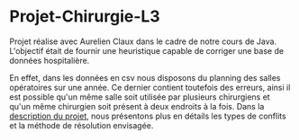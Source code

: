 # Projet-Chirurgie-L3

Projet réalise avec Aurelien Claux dans le cadre de notre cours de Java.
L'objectif était de fournir une heuristique capable de corriger une base de données hospitalière.

En effet, dans les données en csv nous disposons du planning des salles opératoires sur une année.
Ce dernier contient toutefois des erreurs, ainsi il est possible qu'un même salle soit utilisée par plusieurs chirurgiens et qu'un même chirurgien soit présent à deux endroits à la fois.
Dans la [description du projet](https://github.com/warwood/Projet-Chirurgie-L3/blob/master/DescriptionProjetHopital.pdf), nous présentons plus en détails les types de conflits et la méthode de résolution envisagée.


